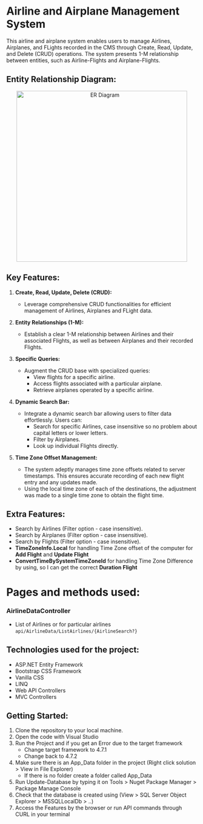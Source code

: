 # Airline and Airplane Management System

This airline and airplane system enables users to manage Airlines, Airplanes, and FLights recorded in the CMS through Create, Read, Update, and Delete (CRUD) operations. The system presents 1-M relationship between entities, such as Airline-Flights and Airplane-Flights.

## Entity Relationship Diagram:
<p align="center">
   <img src="https://github.com/ufosanchez/AirlineFlightApp/assets/125388195/36c54027-8f8e-49f5-9525-8e7de0cdc671" alt="ER Diagram" width="450" style="display:block; margin:auto">
</p>

## Key Features:

1. **Create, Read, Update, Delete (CRUD):**
   - Leverage comprehensive CRUD functionalities for efficient management of Airlines, Airplanes and FLight data.

2. **Entity Relationships (1-M):**
   - Establish a clear 1-M relationship between Airlines and their associated Flights, as well as between Airplanes and their recorded Flights.

3. **Specific Queries:**
   - Augment the CRUD base with specialized queries:
      - View flights for a specific airline.
      - Access flights associated with a particular airplane.
      - Retrieve airplanes operated by a specific airline.

4. **Dynamic Search Bar:**
   - Integrate a dynamic search bar allowing users to filter data effortlessly. Users can:
      - Search for specific Airlines, case insensitive so no problem about capital letters or lower letters.
      - Filter by Airplanes.
      - Look up individual Flights directly.

5. **Time Zone Offset Management:**
   - The system adeptly manages time zone offsets related to server timestamps. This ensures accurate recording of each new flight entry and any updates made.
   - Using the local time zone of each of the destinations, the adjustment was made to a single time zone to obtain the flight time.

## Extra Features:
   - Search by Airlines (Filter option - case insensitive).
   - Search by Airplanes (Filter option - case insensitive).
   - Search by Flights (Filter option - case insensitive).
   - **TimeZoneInfo.Local** for handling Time Zone offset of the computer for **Add Flight** and **Update Flight**
   - **ConvertTimeBySystemTimeZoneId** for handling Time Zone Difference by using, so I can get the correct **Duration Flight**

# Pages and methods used:
### AirlineDataController
   - List of Airlines or for particular airlines `api/AirlineData/ListAirlines/{AirlineSearch?}`

## Technologies used for the project:
   - ASP.NET Entity Framework
   - Bootstrap CSS Framework
   - Vanilla CSS
   - LINQ
   - Web API Controllers
   - MVC Controllers

## Getting Started:
   1. Clone the repository to your local machine.
   2. Open the code with Visual Studio
   3. Run the Project and if you get an Error due to the target framework
      - Change target framework to 4.7.1
      - Change back to 4.7.2
   4. Make sure there is an App_Data folder in the project (Right click solution > View in File Explorer)
      - If there is no folder create a folder called App_Data
   5. Run Update-Database by typing it on Tools > Nuget Package Manager > Package Manage Console
   6. Check that the database is created using (View > SQL Server Object Explorer > MSSQLLocalDb > ..)
   7. Access the Features by the browser or run API commands through CURL in your terminal
